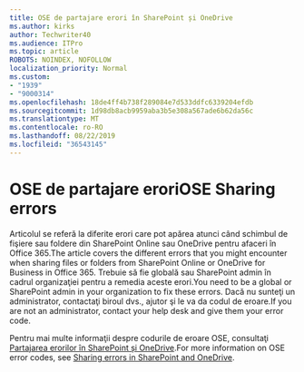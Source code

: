 ```yaml
---
title: OSE de partajare erori în SharePoint și OneDrive
ms.author: kirks
author: Techwriter40
ms.audience: ITPro
ms.topic: article
ROBOTS: NOINDEX, NOFOLLOW
localization_priority: Normal
ms.custom:
- "1939"
- "9000314"
ms.openlocfilehash: 18de4ff4b738f289084e7d533ddfc6339204efdb
ms.sourcegitcommit: 1d98db8acb9959aba3b5e308a567ade6b62da56c
ms.translationtype: MT
ms.contentlocale: ro-RO
ms.lasthandoff: 08/22/2019
ms.locfileid: "36543145"
---
```

# <a name="ose-sharing-errors"></a><span data-ttu-id="b4b99-102">OSE de partajare erori</span><span class="sxs-lookup"><span data-stu-id="b4b99-102">OSE Sharing errors</span></span>

<span data-ttu-id="b4b99-103">Articolul se referă la diferite erori care pot apărea atunci când schimbul de fişiere sau foldere din SharePoint Online sau OneDrive pentru afaceri în Office 365.</span><span class="sxs-lookup"><span data-stu-id="b4b99-103">The article covers the different errors that you might encounter when sharing files or folders from SharePoint Online or OneDrive for Business in Office 365.</span></span> <span data-ttu-id="b4b99-104">Trebuie să fie globală sau SharePoint admin în cadrul organizaţiei pentru a remedia aceste erori.</span><span class="sxs-lookup"><span data-stu-id="b4b99-104">You need to be a global or SharePoint admin in your organization to fix these errors.</span></span> <span data-ttu-id="b4b99-105">Dacă nu sunteţi un administrator, contactaţi biroul dvs., ajutor şi le va da codul de eroare.</span><span class="sxs-lookup"><span data-stu-id="b4b99-105">If you are not an administrator, contact your help desk and give them your error code.</span></span>

<span data-ttu-id="b4b99-106">Pentru mai multe informaţii despre codurile de eroare OSE, consultaţi [Partajarea erorilor în SharePoint și OneDrive](https://docs.microsoft.com/sharepoint/sharepoint-onedrive-error-message).</span><span class="sxs-lookup"><span data-stu-id="b4b99-106">For more information on OSE error codes, see [Sharing errors in SharePoint and OneDrive](https://docs.microsoft.com/sharepoint/sharepoint-onedrive-error-message).</span></span>
